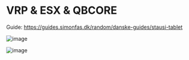 # VRP & ESX & QBCORE

Guide: https://guides.simonfas.dk/random/danske-guides/stausi-tablet

![image](https://github.com/user-attachments/assets/041fec5e-e112-452e-8706-5fd7e2666508)

![image](https://github.com/user-attachments/assets/f300ab76-2279-4b53-b17e-760a14c67d34)
